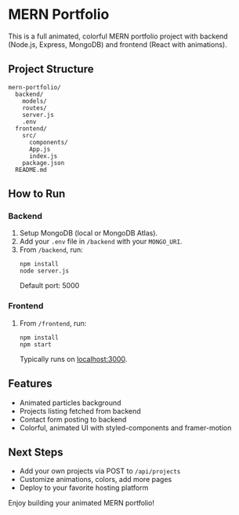 # MERN Portfolio

This is a full animated, colorful MERN portfolio project with backend (Node.js, Express, MongoDB) and frontend (React with animations).

## Project Structure

```
mern-portfolio/
  backend/
    models/
    routes/
    server.js
    .env
  frontend/
    src/
      components/
      App.js
      index.js
    package.json
  README.md
```

## How to Run

### Backend

1. Setup MongoDB (local or MongoDB Atlas).
2. Add your `.env` file in `/backend` with your `MONGO_URI`.
3. From `/backend`, run:
   ```
   npm install
   node server.js
   ```
   Default port: 5000

### Frontend

1. From `/frontend`, run:
   ```
   npm install
   npm start
   ```
   Typically runs on [localhost:3000](http://localhost:3000).

## Features

- Animated particles background
- Projects listing fetched from backend
- Contact form posting to backend
- Colorful, animated UI with styled-components and framer-motion

## Next Steps

- Add your own projects via POST to `/api/projects`
- Customize animations, colors, add more pages
- Deploy to your favorite hosting platform

Enjoy building your animated MERN portfolio!
